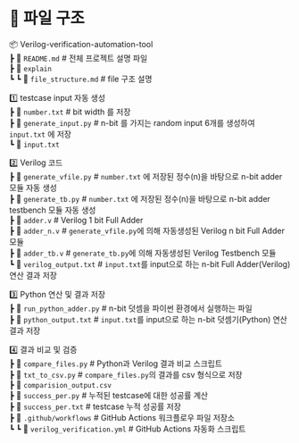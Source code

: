 # 📂 파일 구조
📦 Verilog-verification-automation-tool <br>
 ┣ 📜 `README.md`                  # 전체 프로젝트 설명 파일 <br>
 ┣ 📂 `explain`            <br>
 ┗ ┗ 📜 `file_structure.md`        # file 구조 설명 <br>

 1️⃣ testcase input 자동 생성 <br>
 ┣ 📜 `number.txt`                 # bit width 를 저장 <br>
 ┣ 📜 `generate_input.py`          # n-bit 를 가지는 random input 6개를 생성하여 `input.txt` 에 저장 <br>
 ┗ 📜 `input.txt`                  

 2️⃣ Verilog 코드 <br>
 ┣ 📜 `generate_vfile.py`          # `number.txt` 에 저장된 정수(n)을 바탕으로 n-bit adder 모듈 자동 생성 <br>
 ┣ 📜 `generate_tb.py`             # `number.txt` 에 저장된 정수(n)을 바탕으로 n-bit adder testbench 모듈 자동 생성 <br>
 ┣ 📜 `adder.v`                    # Verilog 1 bit Full Adder <br>
 ┣ 📜 `adder_n.v`                  # `generate_vfile.py`에 의해 자동생성된 Verilog n bit Full Adder 모듈 <br>
 ┣ 📜 `adder_tb.v`                 # `generate_tb.py`에 의해 자동생성된 Verilog Testbench 모듈 <br>
 ┗ 📜 `verilog_output.txt`         # `input.txt`를 input으로 하는 n-bit Full Adder(Verilog) 연산 결과 저장 <br>

 3️⃣ Python 연산 및 결과 저장 <br>
 ┣ 📜 `run_python_adder.py`        # n-bit 덧셈을 파이썬 환경에서 실행하는 파일 <br>
 ┣ 📜 `python_output.txt`          # `input.txt`를 input으로 하는 n-bit 덧셈기(Python) 연산 결과 저장 <br>

 4️⃣ 결과 비교 및 검증 <br>
 ┣ 📜 `compare_files.py`           # Python과 Verilog 결과 비교 스크립트 <br>
 ┣ 📜 `txt_to_csv.py`              # `compare_files.py`의 결과를 csv 형식으로 저장 <br>
 ┣ 📜 `comparision_output.csv` <br>
 ┣ 📜 `success_per.py`             # 누적된 testcase에 대한 성공률 계산 <br>
 ┣ 📜 `success_per.txt`            # testcase 누적 성공률 저장 <br>
 ┣ 📂 `.github/workflows`          # GitHub Actions 워크플로우 파일 저장소 <br>
 ┗ ┗ 📜 `verilog_verification.yml` # GitHub Actions 자동화 스크립트 <br>
